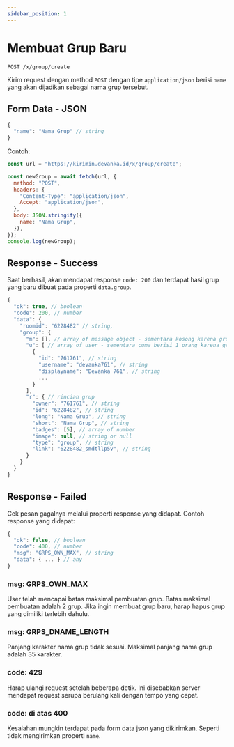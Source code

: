 ```yaml
---
sidebar_position: 1
---
```


# Membuat Grup Baru

```text title='HTTP(S)'
POST /x/group/create
```

Kirim request dengan method `POST` dengan tipe `application/json` berisi `name` yang akan dijadikan sebagai nama grup tersebut.

## Form Data - JSON

```javascript
{
  "name": "Nama Grup" // string
}
```

Contoh:

```javascript
const url = "https://kirimin.devanka.id/x/group/create";

const newGroup = await fetch(url, {
  method: "POST",
  headers: {
    "Content-Type": "application/json",
    Accept: "application/json",
  },
  body: JSON.stringify({
    name: "Nama Grup",
  }),
});
console.log(newGroup);
```

## Response - Success

Saat berhasil, akan mendapat response `code: 200` dan terdapat hasil grup yang baru dibuat pada properti `data.group`.

```javascript
{
  "ok": true, // boolean
  "code": 200, // number
  "data": {
    "roomid": "6228482" // string,
    "group": {
      "m": [], // array of message object - sementara kosong karena grup baru saja dibuat
      "u": [ // array of user - sementara cuma berisi 1 orang karena grup baru saja dibuat
        {
          "id": "761761", // string
          "username": "devanka761", // string
          "displayname": "Devanka 761", // string
          ...
        }
      ],
      "r": { // rincian grup
        "owner": "761761", // string
        "id": "6228482", // string
        "long": "Nama Grup", // string
        "short": "Nama Grup", // string
        "badges": [5], // array of number
        "image": null, // string or null
        "type": "group", // string
        "link": "6228482_smdtllp5v", // string
      }
    }
  }
}
```

## Response - Failed

Cek pesan gagalnya melalui properti response yang didapat. Contoh response yang didapat:

```javascript
{
  "ok": false, // boolean
  "code": 400, // number
  "msg": "GRPS_OWN_MAX", // string
  "data": { ... } // any
}
```

### msg: GRPS_OWN_MAX

User telah mencapai batas maksimal pembuatan grup. Batas maksimal pembuatan adalah 2 grup. Jika ingin membuat grup baru, harap hapus grup yang dimiliki terlebih dahulu.

### msg: GRPS_DNAME_LENGTH

Panjang karakter nama grup tidak sesuai. Maksimal panjang nama grup adalah 35 karakter.

### code: 429

Harap ulangi request setelah beberapa detik. Ini disebabkan server mendapat request serupa berulang kali dengan tempo yang cepat.

### code: di atas 400

Kesalahan mungkin terdapat pada form data json yang dikirimkan. Seperti tidak mengirimkan properti `name`.
